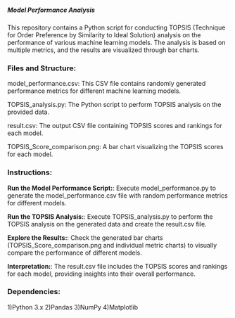 
##### Model Performance Analysis
This repository contains a Python script for conducting TOPSIS (Technique for Order Preference by Similarity to Ideal Solution) analysis on the performance of various machine learning models. The analysis is based on multiple metrics, and the results are visualized through bar charts.

### Files and Structure:
model_performance.csv: This CSV file contains randomly generated performance metrics for different machine learning models.

TOPSIS_analysis.py: The Python script to perform TOPSIS analysis on the provided data.

result.csv: The output CSV file containing TOPSIS scores and rankings for each model.

TOPSIS_Score_comparison.png: A bar chart visualizing the TOPSIS scores for each model.


### Instructions:
 **Run the Model Performance Script:**: Execute model_performance.py to generate the model_performance.csv file with random performance metrics for different models.
 
**Run the TOPSIS Analysis:**: Execute TOPSIS_analysis.py to perform the TOPSIS analysis on the generated data and create the result.csv file.

**Explore the Results:**: Check the generated bar charts (TOPSIS_Score_comparison.png and individual metric charts) to visually compare the performance of different models.

**Interpretation:**: The result.csv file includes the TOPSIS scores and rankings for each model, providing insights into their overall performance.


### Dependencies:
1)Python 3.x
2)Pandas
3)NumPy
4)Matplotlib


